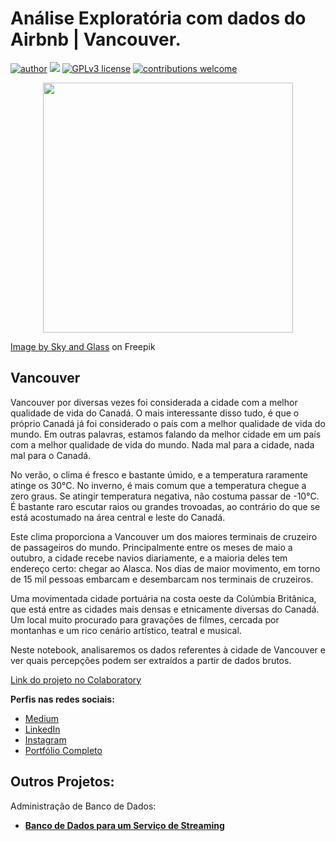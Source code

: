 # Análise Exploratória com dados do Airbnb | Vancouver.

[![author](https://img.shields.io/badge/author-daniel_arthur-red.svg)](https://www.linkedin.com/in/udanielarthur/) [![](https://img.shields.io/badge/python-3.11+-blue.svg)](https://www.python.org/doc/) [![GPLv3 license](https://img.shields.io/badge/License-GPLv3-blue.svg)](http://perso.crans.org/besson/LICENSE.html) [![contributions welcome](https://img.shields.io/badge/contributions-welcome-brightgreen.svg?style=flat)](https://github.com/uDanielArthur)

<p align="center">
  <img src="https://img.freepik.com/free-vector/vancouver-city-skyline_596401-297.jpg?w=826&t=st=1696314692~exp=1696315292~hmac=6eba4d68f547056a0f9b7b3a78dd33263ca0828dc71773f5ce0b5ccfce6ee711" height=400px > 
</p>
<a href="https://www.freepik.com/free-vector/vancouver-city-skyline_23782226.htm#query=vancouver&position=0&from_view=search&track=sph">Image by Sky and Glass</a> on Freepik 


## Vancouver

Vancouver por diversas vezes foi considerada a cidade com a melhor qualidade de vida do Canadá. O mais interessante disso tudo, é que o próprio Canadá já foi considerado o país com a melhor qualidade de vida do mundo. Em outras palavras, estamos falando da melhor cidade em um país com a melhor qualidade de vida do mundo. Nada mal para a cidade, nada mal para o Canadá.

No verão, o clima é fresco e bastante úmido, e a temperatura raramente atinge os 30°C. No inverno, é mais comum que a temperatura chegue a zero graus. Se atingir temperatura negativa, não costuma passar de -10°C. É bastante raro escutar raios ou grandes trovoadas, ao contrário do que se está acostumado na área central e leste do Canadá.

Este clima proporciona a Vancouver um dos maiores terminais de cruzeiro de passageiros do mundo. Principalmente entre os meses de maio a outubro, a cidade recebe navios diariamente, e a maioria deles tem endereço certo: chegar ao Alasca. Nos dias de maior movimento, em torno de 15 mil pessoas embarcam e desembarcam nos terminais de cruzeiros.

Uma movimentada cidade portuária na costa oeste da Colúmbia Britânica, que está entre as cidades mais densas e etnicamente diversas do Canadá. Um local muito procurado para gravações de filmes, cercada por montanhas e um rico cenário artístico, teatral e musical.

Neste notebook, analisaremos os dados referentes à cidade de Vancouver e ver quais percepções podem ser extraídos a partir de dados brutos.

[Link do projeto no Colaboratory](https://colab.research.google.com/drive/1BUzY3HdlI8pr1apCBdH-dKYcQV2I66rM?usp=sharing)

**Perfis nas redes sociais:**

* [Medium](https://medium.com/@udanielarthur)
* [LinkedIn](https://www.linkedin.com/in/udanielarthur/)
* [Instagram](https://www.instagram.com/udanielarthur/)
* [Portfólio Completo](https://github.com/uDanielArthur/portfolio)




## Outros Projetos:

Administração de Banco de Dados:
* **[Banco de Dados para um Serviço de Streaming](https://github.com/uDanielArthur/DBA_projeto)**

